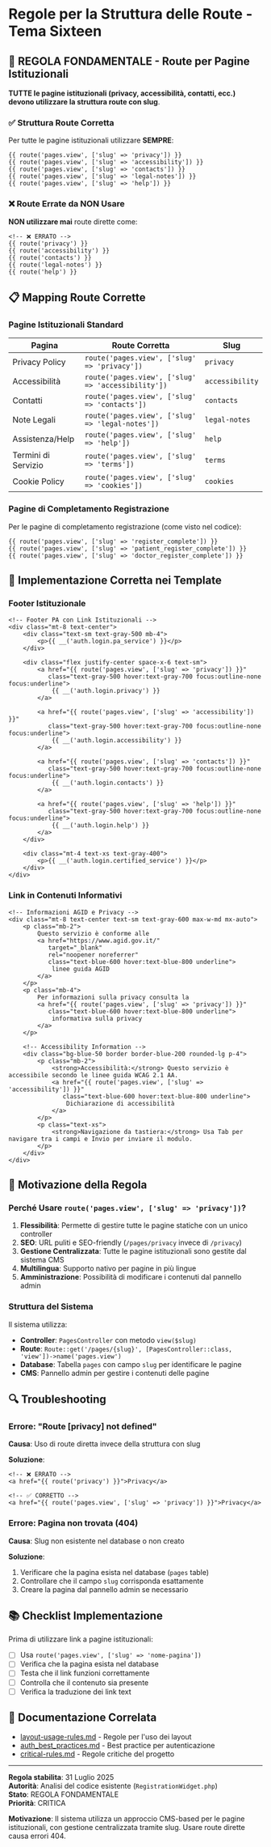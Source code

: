 # Regole per la Struttura delle Route - Tema Sixteen

## 🚨 REGOLA FONDAMENTALE - Route per Pagine Istituzionali

**TUTTE le pagine istituzionali (privacy, accessibilità, contatti, ecc.) devono utilizzare la struttura route con slug**.

### ✅ Struttura Route Corretta

Per tutte le pagine istituzionali utilizzare **SEMPRE**:

```blade
{{ route('pages.view', ['slug' => 'privacy']) }}
{{ route('pages.view', ['slug' => 'accessibility']) }}
{{ route('pages.view', ['slug' => 'contacts']) }}
{{ route('pages.view', ['slug' => 'legal-notes']) }}
{{ route('pages.view', ['slug' => 'help']) }}
```

### ❌ Route Errate da NON Usare

**NON utilizzare mai** route dirette come:

```blade
<!-- ❌ ERRATO -->
{{ route('privacy') }}
{{ route('accessibility') }}
{{ route('contacts') }}
{{ route('legal-notes') }}
{{ route('help') }}
```

## 📋 Mapping Route Corrette

### Pagine Istituzionali Standard

| Pagina | Route Corretta | Slug |
|--------|----------------|------|
| Privacy Policy | `route('pages.view', ['slug' => 'privacy'])` | `privacy` |
| Accessibilità | `route('pages.view', ['slug' => 'accessibility'])` | `accessibility` |
| Contatti | `route('pages.view', ['slug' => 'contacts'])` | `contacts` |
| Note Legali | `route('pages.view', ['slug' => 'legal-notes'])` | `legal-notes` |
| Assistenza/Help | `route('pages.view', ['slug' => 'help'])` | `help` |
| Termini di Servizio | `route('pages.view', ['slug' => 'terms'])` | `terms` |
| Cookie Policy | `route('pages.view', ['slug' => 'cookies'])` | `cookies` |

### Pagine di Completamento Registrazione

Per le pagine di completamento registrazione (come visto nel codice):

```blade
{{ route('pages.view', ['slug' => 'register_complete']) }}
{{ route('pages.view', ['slug' => 'patient_register_complete']) }}
{{ route('pages.view', ['slug' => 'doctor_register_complete']) }}
```

## 🔧 Implementazione Corretta nei Template

### Footer Istituzionale

```blade
<!-- Footer PA con Link Istituzionali -->
<div class="mt-8 text-center">
    <div class="text-sm text-gray-500 mb-4">
        <p>{{ __('auth.login.pa_service') }}</p>
    </div>
    
    <div class="flex justify-center space-x-6 text-sm">
        <a href="{{ route('pages.view', ['slug' => 'privacy']) }}" 
           class="text-gray-500 hover:text-gray-700 focus:outline-none focus:underline">
            {{ __('auth.login.privacy') }}
        </a>
        
        <a href="{{ route('pages.view', ['slug' => 'accessibility']) }}" 
           class="text-gray-500 hover:text-gray-700 focus:outline-none focus:underline">
            {{ __('auth.login.accessibility') }}
        </a>
        
        <a href="{{ route('pages.view', ['slug' => 'contacts']) }}" 
           class="text-gray-500 hover:text-gray-700 focus:outline-none focus:underline">
            {{ __('auth.login.contacts') }}
        </a>
        
        <a href="{{ route('pages.view', ['slug' => 'help']) }}" 
           class="text-gray-500 hover:text-gray-700 focus:outline-none focus:underline">
            {{ __('auth.login.help') }}
        </a>
    </div>
    
    <div class="mt-4 text-xs text-gray-400">
        <p>{{ __('auth.login.certified_service') }}</p>
    </div>
</div>
```

### Link in Contenuti Informativi

```blade
<!-- Informazioni AGID e Privacy -->
<div class="mt-8 text-center text-sm text-gray-600 max-w-md mx-auto">
    <p class="mb-2">
        Questo servizio è conforme alle 
        <a href="https://www.agid.gov.it/" 
           target="_blank" 
           rel="noopener noreferrer"
           class="text-blue-600 hover:text-blue-800 underline">
            linee guida AGID
        </a>
    </p>
    <p class="mb-4">
        Per informazioni sulla privacy consulta la 
        <a href="{{ route('pages.view', ['slug' => 'privacy']) }}" 
           class="text-blue-600 hover:text-blue-800 underline">
            informativa sulla privacy
        </a>
    </p>
    
    <!-- Accessibility Information -->
    <div class="bg-blue-50 border border-blue-200 rounded-lg p-4">
        <p class="mb-2">
            <strong>Accessibilità:</strong> Questo servizio è accessibile secondo le linee guida WCAG 2.1 AA.
            <a href="{{ route('pages.view', ['slug' => 'accessibility']) }}" 
               class="text-blue-600 hover:text-blue-800 underline">
                Dichiarazione di accessibilità
            </a>
        </p>
        <p class="text-xs">
            <strong>Navigazione da tastiera:</strong> Usa Tab per navigare tra i campi e Invio per inviare il modulo.
        </p>
    </div>
</div>
```

## 🎯 Motivazione della Regola

### Perché Usare `route('pages.view', ['slug' => 'privacy'])`?

1. **Flessibilità**: Permette di gestire tutte le pagine statiche con un unico controller
2. **SEO**: URL puliti e SEO-friendly (`/pages/privacy` invece di `/privacy`)
3. **Gestione Centralizzata**: Tutte le pagine istituzionali sono gestite dal sistema CMS
4. **Multilingua**: Supporto nativo per pagine in più lingue
5. **Amministrazione**: Possibilità di modificare i contenuti dal pannello admin

### Struttura del Sistema

Il sistema utilizza:
- **Controller**: `PagesController` con metodo `view($slug)`
- **Route**: `Route::get('/pages/{slug}', [PagesController::class, 'view'])->name('pages.view')`
- **Database**: Tabella `pages` con campo `slug` per identificare le pagine
- **CMS**: Pannello admin per gestire i contenuti delle pagine

## 🔍 Troubleshooting

### Errore: "Route [privacy] not defined"

**Causa**: Uso di route diretta invece della struttura con slug

**Soluzione**:
```blade
<!-- ❌ ERRATO -->
<a href="{{ route('privacy') }}">Privacy</a>

<!-- ✅ CORRETTO -->
<a href="{{ route('pages.view', ['slug' => 'privacy']) }}">Privacy</a>
```

### Errore: Pagina non trovata (404)

**Causa**: Slug non esistente nel database o non creato

**Soluzione**:
1. Verificare che la pagina esista nel database (`pages` table)
2. Controllare che il campo `slug` corrisponda esattamente
3. Creare la pagina dal pannello admin se necessario

## 📚 Checklist Implementazione

Prima di utilizzare link a pagine istituzionali:

- [ ] Usa `route('pages.view', ['slug' => 'nome-pagina'])`
- [ ] Verifica che la pagina esista nel database
- [ ] Testa che il link funzioni correttamente
- [ ] Controlla che il contenuto sia presente
- [ ] Verifica la traduzione dei link text

## 📖 Documentazione Correlata

- [layout-usage-rules.md](layout-usage-rules.md) - Regole per l'uso dei layout
- [auth_best_practices.md](auth_best_practices.md) - Best practice per autenticazione
- [critical-rules.md](critical-rules.md) - Regole critiche del progetto

---

**Regola stabilita**: 31 Luglio 2025  
**Autorità**: Analisi del codice esistente (`RegistrationWidget.php`)  
**Stato**: REGOLA FONDAMENTALE  
**Priorità**: CRITICA

**Motivazione**: Il sistema utilizza un approccio CMS-based per le pagine istituzionali, con gestione centralizzata tramite slug. Usare route dirette causa errori 404.
